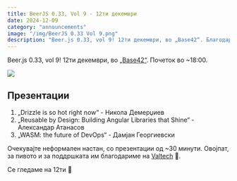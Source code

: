 ```yaml
---
title: BeerJS 0.33, Vol 9 - 12ти декември
date: 2024-12-09
category: "announcements"
image: "/img/BeerJS 0.33 Vol 9.png"
description: "Beer.js 0.33, vol 9! 12ти декември, во „Base42“. Благодариме за пивото Valtech 🍻."
---
```


Beer.js 0.33, vol 9! 12ти декември, во [„Base42“](https://base42.mk). Почеток во ~18:00.

<img src="/img/BeerJS 0.33 Vol 9.png" />

## Презентации

1. „Drizzle is so hot right now“ - Никола Демерџиев
2. „Reusable by Design: Building Angular Libraries that Shine“ - Александар Атанасов
3. „WASM: the future of DevOps“ - Дамјан Георгиевски

Очекувајте неформален настан, со презентации од ~30 минути. Овојпат, за пивото и за поддршката им благодариме на [Valtech](https://www.valtech.com) 🍻.

Се гледаме на 12ти 🍻
